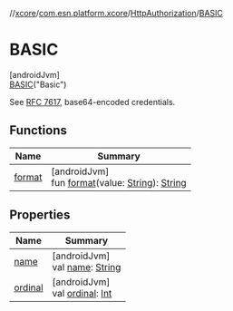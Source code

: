 //[xcore](../../../../index.md)/[com.esn.platform.xcore](../../index.md)/[HttpAuthorization](../index.md)/[BASIC](index.md)

# BASIC

[androidJvm]\
[BASIC](index.md)(&quot;Basic&quot;)

See [RFC 7617](https://datatracker.ietf.org/doc/html/rfc7617), base64-encoded credentials.

## Functions

| Name | Summary |
|---|---|
| [format](../format.md) | [androidJvm]<br>fun [format](../format.md)(value: [String](https://kotlinlang.org/api/latest/jvm/stdlib/kotlin/-string/index.html)): [String](https://kotlinlang.org/api/latest/jvm/stdlib/kotlin/-string/index.html) |

## Properties

| Name | Summary |
|---|---|
| [name](index.md#-372974862%2FProperties%2F1283107675) | [androidJvm]<br>val [name](index.md#-372974862%2FProperties%2F1283107675): [String](https://kotlinlang.org/api/latest/jvm/stdlib/kotlin/-string/index.html) |
| [ordinal](index.md#-739389684%2FProperties%2F1283107675) | [androidJvm]<br>val [ordinal](index.md#-739389684%2FProperties%2F1283107675): [Int](https://kotlinlang.org/api/latest/jvm/stdlib/kotlin/-int/index.html) |
